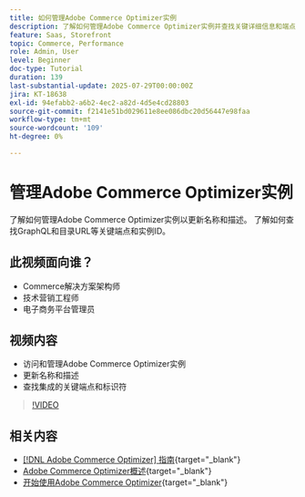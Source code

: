 ```yaml
---
title: 如何管理Adobe Commerce Optimizer实例
description: 了解如何管理Adobe Commerce Optimizer实例并查找关键详细信息和端点
feature: Saas, Storefront
topic: Commerce, Performance
role: Admin, User
level: Beginner
doc-type: Tutorial
duration: 139
last-substantial-update: 2025-07-29T00:00:00Z
jira: KT-18638
exl-id: 94efabb2-a6b2-4ec2-a82d-4d5e4cd28803
source-git-commit: f2141e51bd029611e8ee086dbc20d56447e98faa
workflow-type: tm+mt
source-wordcount: '109'
ht-degree: 0%

---
```


# 管理Adobe Commerce Optimizer实例

了解如何管理Adobe Commerce Optimizer实例以更新名称和描述。  了解如何查找GraphQL和目录URL等关键端点和实例ID。

## 此视频面向谁？

* Commerce解决方案架构师
* 技术营销工程师
* 电子商务平台管理员

## 视频内容

* 访问和管理Adobe Commerce Optimizer实例
* 更新名称和描述
* 查找集成的关键端点和标识符

>[!VIDEO](https://video.tv.adobe.com/v/3470242?learn=on&enablevpops&captions=chi_hans)

## 相关内容

* [[!DNL Adobe Commerce Optimizer] 指南](https://experienceleague.adobe.com/zh-hans/docs/commerce/optimizer/overview){target="_blank"}
* [Adobe Commerce Optimizer概述](https://experienceleague.adobe.com/zh-hans/docs/commerce-learn/tutorials/adobe-commerce-optimizer/overview){target="_blank"}
* [开始使用Adobe Commerce Optimizer](https://experienceleague.adobe.com/zh-hans/docs/commerce/optimizer/get-started){target="_blank"}
